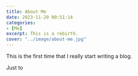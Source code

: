 ```yaml
---
title: About Me
date: 2023-11-20 00:51:14
categories:
- [Me]
excerpt: This is a rebirth.
cover: "../image/about-me.jpg"
---
```

This is the first time that I really start writing a blog. 

Just to
